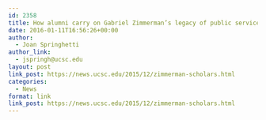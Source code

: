```yaml
---
id: 2358
title: How alumni carry on Gabriel Zimmerman’s legacy of public service
date: 2016-01-11T16:56:26+00:00
author:
  - Joan Springhetti
author_link:
  - jspringh@ucsc.edu
layout: post
link_post: https://news.ucsc.edu/2015/12/zimmerman-scholars.html
categories:
  - News
format: link
link_post: https://news.ucsc.edu/2015/12/zimmerman-scholars.html
---
```


